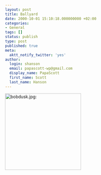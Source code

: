 ```yaml
---
layout: post
title: Ballyard
date: 2000-10-01 15:10:18.000000000 +02:00
categories:
- General
tags: []
status: publish
type: post
published: true
meta:
  aktt_notify_twitter: 'yes'
author:
  login: shanson
  email: papascott-wp@gmail.com
  display_name: PapaScott
  first_name: Scott
  last_name: Hanson
---
```

<p><a href="http://www.azdiamondbacks.com/bob/"><img src="https://res.cloudinary.com/papascott/image/upload/wordpress/wp-content/uploads/2000/10/bobdusk.jpg" height="251" width="250" border="0" alt="bobdusk.jpg: " /></a></p>
